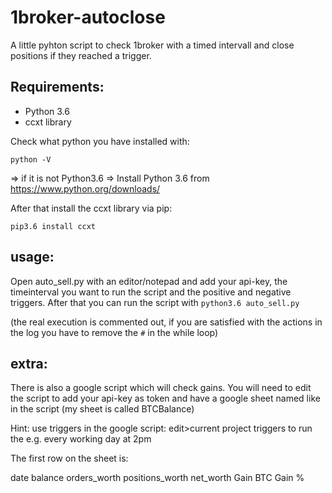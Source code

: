 # 1broker-autoclose

A little pyhton script to check 1broker with a timed intervall and close positions if they reached a trigger.

## Requirements:
* Python 3.6
* ccxt library

Check what python you have installed with: 

`python -V`

=> if it is not Python3.6 => Install Python 3.6 from https://www.python.org/downloads/

After that install the ccxt library via pip:

`pip3.6 install ccxt`

## usage:
Open auto_sell.py with an editor/notepad and add your api-key, the timeinterval you want to run the script and the positive and negative triggers. After that you can run the script with
`python3.6 auto_sell.py`

(the real execution is commented out, if you are satisfied with the actions in the log you have to remove the `#` in the while loop)




## extra:
There is also a google script which will check gains.
You will need to edit the script to add your api-key as token and have a google sheet named like in the script (my sheet is called BTCBalance)

Hint: use triggers in the google script: edit>current project triggers to run the e.g. every working day at 2pm

The first row on the sheet is:

date 	balance 	orders_worth 	positions_worth 	net_worth	Gain BTC	Gain %




